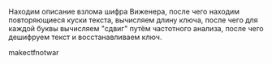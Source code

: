 Находим описание взлома шифра Виженера, после чего находим повторяющиеся куски текста, вычисляем длину ключа, после чего для каждой буквы вычисляем "сдвиг" путём частотного анализа, после чего дешифруем текст и восстанавливаем ключ.

makectfnotwar
